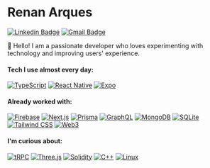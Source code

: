 # Renan Arques

[![Linkedin Badge](https://img.shields.io/badge/-Renan%20Arques-000?style=flat-square&logo=Linkedin&logoColor=white&link=https://https://www.linkedin.com/in/renan-arques/)](https://www.linkedin.com/in/renan-arques/)
[![Gmail Badge](https://img.shields.io/badge/-renan.arques@gmail.com-000?style=flat-square&logo=Gmail&logoColor=white&link=mailto:renan.arques@gmail.com)](mailto:renan.arques@gmail.com)

👋 Hello! I am a passionate developer who loves experimenting with technology and improving users' experience.

#### Tech I use almost every day:

[![TypeScript](https://img.shields.io/badge/-TypeScript-9946F4?style=for-the-badge&logo=TypeScript&logoColor=white)](https://www.typescriptlang.org/)
[![React Native](https://img.shields.io/badge/-React%20Native-9946F4?style=for-the-badge&logo=React&logoColor=white)](https://reactnative.dev/)
[![Expo](https://img.shields.io/badge/-Expo-9946F4?style=for-the-badge&logo=Expo&logoColor=white)](https://expo.dev/)

#### Already worked with:

[![Firebase](https://img.shields.io/badge/-Firebase-793EE9?style=for-the-badge&logo=Firebase&logoColor=white)](https://firebase.google.com/)
[![Next.js](https://img.shields.io/badge/-Next.js-793EE9?style=for-the-badge&logo=Next.js&logoColor=white)](https://nextjs.org/)
[![Prisma](https://img.shields.io/badge/-Prisma-793EE9?style=for-the-badge&logo=Prisma&logoColor=white)](https://www.prisma.io/)
[![GraphQL](https://img.shields.io/badge/-GraphQL-793EE9?style=for-the-badge&logo=GraphQL&logoColor=white)](https://graphql.org/)
[![MongoDB](https://img.shields.io/badge/-MongoDB-793EE9?style=for-the-badge&logo=MongoDB&logoColor=white)](https://www.mongodb.com/)
[![SQLite](https://img.shields.io/badge/-SQLite-793EE9?style=for-the-badge&logo=SQLite&logoColor=white)](https://www.sqlite.org/)
[![Tailwind CSS](https://img.shields.io/badge/-Tailwind-793EE9?style=for-the-badge&logo=TailwindCSS&logoColor=white)](https://tailwindcss.com/)
[![Web3](https://img.shields.io/badge/-Web3-793EE9?style=for-the-badge&logo=Ethereum&logoColor=white)](https://web3js.readthedocs.io/)

#### I'm curious about:

[![tRPC](https://img.shields.io/badge/-tRPC-5935DE?style=for-the-badge&logo=tRPC&logoColor=white)](https://trpc.io/)
[![Three.js](https://img.shields.io/badge/-Three.js-5935DE?style=for-the-badge&logo=Three.js&logoColor=white)](https://threejs.org/)
[![Solidity](https://img.shields.io/badge/-Solidity-5935DE?style=for-the-badge&logo=Solidity&logoColor=white)](https://soliditylang.org/)
[![C++](https://img.shields.io/badge/-C%2B%2B-5935DE?style=for-the-badge&logo=c%2B%2B&logoColor=white)](https://en.wikipedia.org/wiki/C%2B%2B)
[![Linux](https://img.shields.io/badge/-Linux-5935DE?style=for-the-badge&logo=Linux&logoColor=white)](https://en.wikipedia.org/wiki/Linux)
